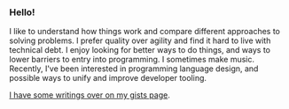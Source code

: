 ### Hello!

I like to understand how things work and compare different approaches to solving problems. I prefer quality over agility and find it hard to live with technical debt. I enjoy looking for better ways to do things, and ways to lower barriers to entry into programming. I sometimes make music. Recently, I've been interested in programming language design, and possible ways to unify and improve developer tooling.

[I have some writings over on my gists page](https://gist.github.com/david-fong).

<!-- ![GitHub Stats](https://github-readme-stats.vercel.app/api?username=david-fong&theme=solarized-dark&show_icons=true&count_private=true) -->

<!-- ![Most Used Languages](https://github-readme-stats.vercel.app/api/top-langs/?username=david-fong&theme=solarized-dark&layout=compact) -->

<!--
**david-fong/david-fong** is a ✨ _special_ ✨ repository because its `README.md` (this file) appears on your GitHub profile.

Here are some ideas to get you started:

- 🔭 I’m currently working on ...
- 🌱 I’m currently learning ...
- 👯 I’m looking to collaborate on ...
- 🤔 I’m looking for help with ...
- 💬 Ask me about ...
- 📫 How to reach me: ...
- 😄 Pronouns: ...
- ⚡ Fun fact: ...
-->
